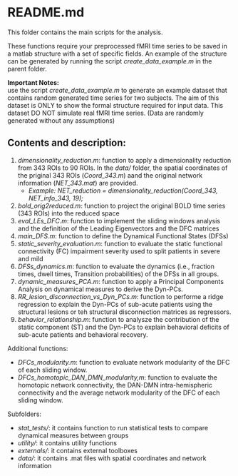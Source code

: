 #  README.md

This folder contains the main scripts for the analysis.

These functions require your preprocessed fMRI time series to be saved in a matlab structure with a set of specific fields. An example of the structure can be generated by running the script *create_data_example.m* in the parent folder.

**Important Notes:**                                                       
use the script *create_data_example.m* to generate an example dataset that contains random generated time series for two subjects. The aim of this dataset is ONLY to show the formal structure required for input data. This dataset DO NOT simulate real fMRI time series. (Data are randomly generated without any assumptions) 

## Contents and description:

1. *dimensionality_reduction.m*: function to apply a dimensionality reduction from 343 ROIs to 90 ROIs. In the *data/* folder, the spatial coordinates of the priginal 343 ROIs (*Coord_343.m*) aand the original network information (*NET_343.mat*) are provided.
    - *Example: NET_reduction = dimensionality_reduction(Coord_343, NET_info_343, 19);*
2. *bold_orig2reduced.m*: function to project the original BOLD time series (343 ROIs) into the reduced space
3. *eval_LEs_DFC.m*: function to implement the sliding windows analysis and the definition of the Leading Eigenvectors and the DFC matrices
4. *main_DFS.m*: function to define the Dynamical Functional States (DFSs)
5. *static_severity_evaluation.m*: function to evaluate the static functional connectivity (FC) impairment severity used to split patients in severe and mild
6. *DFSs_dynamics.m*: function to evaluate the dynamics (i.e., fraction times, dwell times, Transition probabilities) of the DFSs in all groups.
7. *dynamic_measures_PCA.m*: function to apply a Principal Components Analysis on dynamical measures to derive the Dyn-PCs.
8. *RR_lesion_disconnection_vs_Dyn_PCs.m*: function to performe a ridge regression to explain the Dyn-PCs of sub-acute patients using the structural lesions or teh structural disconnection matrices as regressors.
9. *behavior_relationship.m*: function to analysze the contribution of the static component (ST) and the Dyn-PCs to explain behavioral deficits of sub-acute patients and behavioral recovery.

Additional functions:
* *DFCs_modularity.m*: function to evaluate network modularity of the DFC of each sliding window.
* *DFCs_homotopic_DAN_DMN_modularity,m*: function to evaluate the homotopic network connectivity, the DAN-DMN intra-hemispheric connectivity and the average network modularity of the DFC of each sliding window.

Subfolders:
* *stat_tests/*: it contains function to run statistical tests to compare dynamical measures between groups
* *utility/*: it contains utility functions
* *externals/*: it contains external toolboxes
* *data/*: it contains .mat files with spatial coordinates and network information

